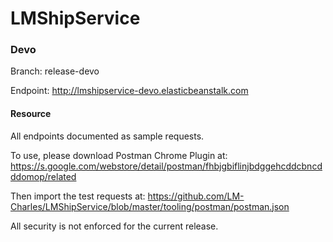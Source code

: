 # LMShipService

### Devo 

Branch: release-devo

Endpoint:  http://lmshipservice-devo.elasticbeanstalk.com

#### Resource

All endpoints documented as sample requests.

To use, please download Postman Chrome Plugin at:
    https://s.google.com/webstore/detail/postman/fhbjgbiflinjbdggehcddcbncdddomop/related

Then import the test requests at:
    https://github.com/LM-Charles/LMShipService/blob/master/tooling/postman/postman.json

All security is not enforced for the current release.


